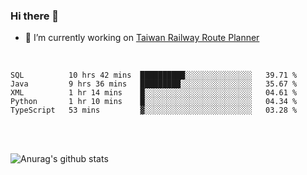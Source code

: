### Hi there 👋

- 🔭 I’m currently working on [Taiwan Railway Route Planner](https://github.com/Taiwan-Railway-Route-Planner)

<br/>

<!--START_SECTION:waka-->
```text
SQL          10 hrs 42 mins  ██████████░░░░░░░░░░░░░░░   39.71 % 
Java         9 hrs 36 mins   █████████░░░░░░░░░░░░░░░░   35.67 % 
XML          1 hr 14 mins    █░░░░░░░░░░░░░░░░░░░░░░░░   04.61 % 
Python       1 hr 10 mins    █░░░░░░░░░░░░░░░░░░░░░░░░   04.34 % 
TypeScript   53 mins         ▓░░░░░░░░░░░░░░░░░░░░░░░░   03.28 % 
```
<!--END_SECTION:waka-->

<br/>
<br/>

![Anurag's github stats](https://github-readme-stats.vercel.app/api?username=DepickereSven&show_icons=true&theme=tokyonight)



<!--
**DepickereSven/DepickereSven** is a ✨ _special_ ✨ repository because its `README.md` (this file) appears on your GitHub profile.

Here are some ideas to get you started:

- 🔭 I’m currently working on ...
- 🌱 I’m currently learning ...
- 👯 I’m looking to collaborate on ...
- 🤔 I’m looking for help with ...
- 💬 Ask me about ...
- 📫 How to reach me: ...
- 😄 Pronouns: ...
- ⚡ Fun fact: ...
-->
